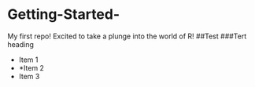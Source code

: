 # Getting-Started-
My first repo! Excited to take a plunge into the world of R!
##Test
###Tert heading
* Item 1
* *Item 2
* Item 3


